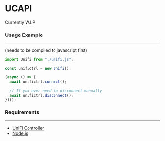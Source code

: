 # UCAPI

Currently W.I.P

### Usage Example

---

(needs to be compiled to javascript first)

```ts
import Unifi from "./unifi.js";

const unifictrl = new Unifi();

(async () => {
  await unifictrl.connect();

  // If you ever need to disconnect manually
  await unifictrl.disconnect();
})();
```

### Requirements

---

- [UniFi Controller](https://www.ui.com/download/unifi/)
- [Node.js](https://nodejs.org/en/)
